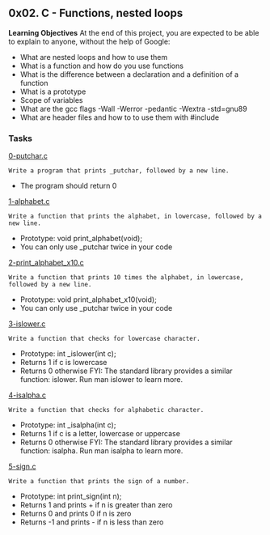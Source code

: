 ## 0x02. C - Functions, nested loops

**Learning Objectives**
	At the end of this project, you are expected to be able to explain to anyone, without the help of Google:
* What are nested loops and how to use them
* What is a function and how do you use functions
* What is the difference between a declaration and a definition of a function
* What is a prototype
* Scope of variables
* What are the gcc flags -Wall -Werror -pedantic -Wextra -std=gnu89
* What are header files and how to to use them with #include

### Tasks
[0-putchar.c](./0-putchar.c)
```
Write a program that prints _putchar, followed by a new line.

```
* The program should return 0


[1-alphabet.c](./1-alphabet.c)
```
Write a function that prints the alphabet, in lowercase, followed by a new line.
```
* Prototype: void print_alphabet(void);
* You can only use _putchar twice in your code


[2-print_alphabet_x10.c](./2-print_alphabet_x10.c)
```
Write a function that prints 10 times the alphabet, in lowercase, followed by a new line.
```
* Prototype: void print_alphabet_x10(void);
* You can only use _putchar twice in your code


[3-islower.c](./3-islower.c)
```
Write a function that checks for lowercase character.
```
* Prototype: int _islower(int c);
* Returns 1 if c is lowercase
* Returns 0 otherwise
FYI: The standard library provides a similar function: islower. Run man islower to learn more.


[4-isalpha.c](./4-isalpha.c)
```
Write a function that checks for alphabetic character.
```
* Prototype: int _isalpha(int c);
* Returns 1 if c is a letter, lowercase or uppercase
* Returns 0 otherwise
FYI: The standard library provides a similar function: isalpha. Run man isalpha to learn more.


[5-sign.c](./5-sign.c)
```
Write a function that prints the sign of a number.
```
* Prototype: int print_sign(int n);
* Returns 1 and prints + if n is greater than zero
* Returns 0 and prints 0 if n is zero
* Returns -1 and prints - if n is less than zero


